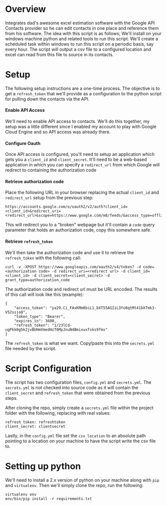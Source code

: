 Overview
===
Integrates dad's awesome excel estimation software with the Google API Contacts provider so he can edit contacts in one place and reference them from his software. The idea with this script is as follows; We'll install on your windows machine python and related tools to run this script. We'll create a scheduled task within windows to run this script on a periodic basis, say every hour. The script will output a csv file to a configured location and excel can read from this file to source in its contacts.

Setup
===
The following setup instructions are a one-time process. The objective is to get a `refresh_token` that we'll provide as a configuration to the python script for pulling down the contacts via the API.

#### Enable API Access
We'll need to enable API access to contacts. We'll do this together, my setup was a little different since I enabled my account to play with Google Cloud Engine and so API access was already there.

#### Configure Oauth
Once API access is configured, you'll need to setup an application which gets you a `client_id` and `client_secret`. It'll need to be a web-based application in which you can specify a `redirect_url` from which Google will redirect to containing the authorization code

#### Retrieve authorization code
Place the following URL in your browser replacing the actual `client_id` and `redirect_url` setup from the previous step:
    
    https://accounts.google.com/o/oauth2/v2/auth?client_id=<client_id>&redirect_uri=<redirect_url>&scope=https://www.google.com/m8/feeds/&access_type=offline&response_type=code
    
This will redirect you to a "broken" webpage but it'll contain a `code` query parameter that holds an authorization code, copy this somewhere safe.

#### Retrieve `refresh_token`
We'll then take the authorization code and use it to retrieve the `refresh_token` with the following call:

    curl -v -XPOST https://www.googleapis.com/oauth2/v4/token? -d code=<authorization code> -d redirect_uri=<redirect url> -d client_id=<client_id> -d client_secret=<client_secret> -d grant_type=authorization_code

The authorization code and redirect url must be URL encoded. The results of this call will look like this (example):

    {    
        "access_token": "ya29.Ci_FAxKMm8biL1_bXT55AGIiL3Yo0qtMt41bX7mk3-V52ssjo8", 
        "token_type": "Bearer", 
        "expires_in": 3600, 
        "refresh_token": "1/23lCd-ugPkk0g5k2jvBUHmVmedHzT6MpJnuN4Bmixuxfsks9fms"
    }

The `refresh_token` is what we want. Copy/paste this into the `secrets.yml` file needed by the script.

Script Configuration
====
The script has two configuration files, `config.yml` and `secrets.yml`. The `secrets.yml` is not checked into source code as it will contain the `client_secret` and `refresh_token` that were obtained from the previous steps.

After cloning the repo, simply create a `secrets.yml` file within the project folder with the following, replacing with real values:

    refresh_token: refreshtoken
    client_secret: clientsecret
    
Lastly, in the `config.yml` file set the `csv_location` to an absolute path pointing to a location on your machine to have the script write the csv file to.

Setting up python
====
We'll need to install a 2.x version of python on your machine along with `pip` and `virtualenv`. Then we'll simply clone the repo, run the following:

    virtualenv env
    env/bin/pip install -r requirements.txt